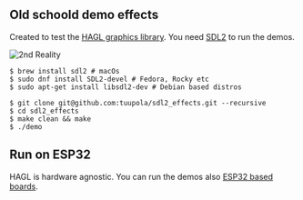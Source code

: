 ## Old schoold demo effects

Created to test the [HAGL graphics library](https://github.com/tuupola/hagl). You need [SDL2](https://www.libsdl.org/) to run the demos.

![2nd Reality](https://appelsiini.net/img/2020/hagl_rotozoom.png)

```
$ brew install sdl2 # macOs
$ sudo dnf install SDL2-devel # Fedora, Rocky etc
$ sudo apt-get install libsdl2-dev # Debian based distros
```

```
$ git clone git@github.com:tuupola/sdl2_effects.git --recursive
$ cd sdl2_effects
$ make clean && make
$ ./demo
```

## Run on ESP32

HAGL is hardware agnostic. You can run the demos also [ESP32 based boards](https://github.com/tuupola/esp_effects).
